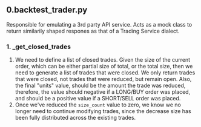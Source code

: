 ## 0.backtest_trader.py

Responsible for emulating a 3rd party API service. Acts as a mock class to return similarily shaped respones as that of a Trading Service dialect.

### 1. _get_closed_trades
1. We need to define a list of closed trades. Given the size of the current order, which can be either partial size of total, or the total size, then we need to generate a list of trades that were closed. We only return trades that were closed, not trades that were reduced, but remain open. Also, the final "units" value, should be the amount the trade was reduced, therefore, the value should negative if a LONG/BUY order was placed, and should be a positive value if a SHORT/SELL order was placed.
2. Once we've reduced the `size_count` value to zero, we know we no longer need to continue modifying trades, since the decrease size has been fully distributed across the existing trades.